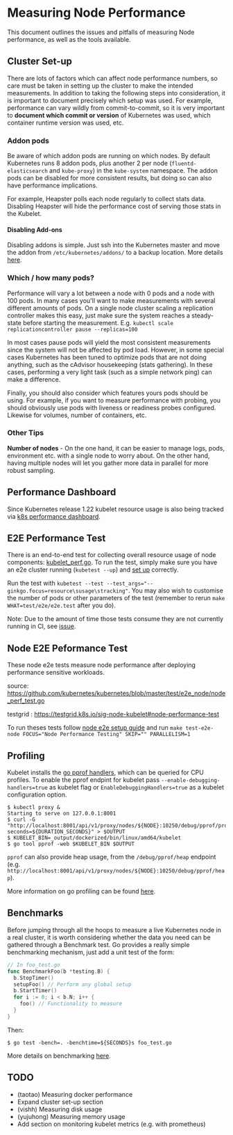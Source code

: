 # Measuring Node Performance

This document outlines the issues and pitfalls of measuring Node performance, as
well as the tools available.

## Cluster Set-up

There are lots of factors which can affect node performance numbers, so care
must be taken in setting up the cluster to make the intended measurements. In
addition to taking the following steps into consideration, it is important to
document precisely which setup was used. For example, performance can vary
wildly from commit-to-commit, so it is very important to **document which commit
or version** of Kubernetes was used, which container runtime version was used, etc.

### Addon pods

Be aware of which addon pods are running on which nodes. By default Kubernetes
runs 8 addon pods, plus another 2 per node (`fluentd-elasticsearch` and
`kube-proxy`) in the `kube-system` namespace. The addon pods can be disabled for
more consistent results, but doing so can also have performance implications.

For example, Heapster polls each node regularly to collect stats data. Disabling
Heapster will hide the performance cost of serving those stats in the Kubelet.

#### Disabling Add-ons

Disabling addons is simple. Just ssh into the Kubernetes master and move the
addon from `/etc/kubernetes/addons/` to a backup location. More details
[here](https://git.k8s.io/kubernetes/cluster/addons/).

### Which / how many pods?

Performance will vary a lot between a node with 0 pods and a node with 100 pods.
In many cases you'll want to make measurements with several different amounts of
pods. On a single node cluster scaling a replication controller makes this easy,
just make sure the system reaches a steady-state before starting the
measurement. E.g. `kubectl scale replicationcontroller pause --replicas=100`

In most cases pause pods will yield the most consistent measurements since the
system will not be affected by pod load. However, in some special cases
Kubernetes has been tuned to optimize pods that are not doing anything, such as
the cAdvisor housekeeping (stats gathering). In these cases, performing a very
light task (such as a simple network ping) can make a difference.

Finally, you should also consider which features yours pods should be using. For
example, if you want to measure performance with probing, you should obviously
use pods with liveness or readiness probes configured. Likewise for volumes,
number of containers, etc.

### Other Tips

**Number of nodes** - On the one hand, it can be easier to manage logs, pods,
environment etc. with a single node to worry about. On the other hand, having
multiple nodes will let you gather more data in parallel for more robust
sampling.

## Performance Dashboard
Since Kubernetes release 1.22 kubelet resource usage is also being tracked via [k8s performance dashboard](http://perf-dash.k8s.io/).

## E2E Performance Test
There is an end-to-end test for collecting overall resource usage of node
components: [kubelet_perf.go](https://git.k8s.io/kubernetes/test/e2e/node/kubelet_perf.go). To
run the test, simply make sure you have an e2e cluster running (`kubetest --up`) and [set up](#cluster-set-up) correctly.

Run the test with `kubetest --test --test_args="--ginkgo.focus=resource\susage\stracking"`. You may also wish to customise the number of pods or other parameters of the test (remember to rerun
`make WHAT=test/e2e/e2e.test` after you do).

Note: Due to the amount of time those tests consume they are not currently running in CI, see [issue](https://github.com/kubernetes/kubernetes/issues/81490).

## Node E2E Peformance Test
These node e2e tests measure node performance after deploying performance sensitive workloads. 

source: https://github.com/kubernetes/kubernetes/blob/master/test/e2e_node/node_perf_test.go

testgrid : https://testgrid.k8s.io/sig-node-kubelet#node-performance-test

To run theses tests follow [node e2e setup guide](https://github.com/kubernetes/community/blob/master/contributors/devel/sig-node/e2e-node-tests.md) and run
```make test-e2e-node FOCUS="Node Performance Testing" SKIP="" PARALLELISM=1```

## Profiling

Kubelet installs the [go pprof handlers](https://golang.org/pkg/net/http/pprof/), which can be queried for CPU profiles.
To enable the pprof endpint for kubelet pass  `--enable-debugging-handlers=true` as kubelet flag or `EnableDebuggingHandlers=true` as a kubelet configuration option.

```console
$ kubectl proxy &
Starting to serve on 127.0.0.1:8001
$ curl -G "http://localhost:8001/api/v1/proxy/nodes/${NODE}:10250/debug/pprof/profile?seconds=${DURATION_SECONDS}" > $OUTPUT
$ KUBELET_BIN=_output/dockerized/bin/linux/amd64/kubelet
$ go tool pprof -web $KUBELET_BIN $OUTPUT
```

`pprof` can also provide heap usage, from the `/debug/pprof/heap` endpoint
(e.g. `http://localhost:8001/api/v1/proxy/nodes/${NODE}:10250/debug/pprof/heap`).

More information on go profiling can be found
[here](http://blog.golang.org/profiling-go-programs).

## Benchmarks

Before jumping through all the hoops to measure a live Kubernetes node in a real
cluster, it is worth considering whether the data you need can be gathered
through a Benchmark test. Go provides a really simple benchmarking mechanism,
just add a unit test of the form:

```go
// In foo_test.go
func BenchmarkFoo(b *testing.B) {
  b.StopTimer()
  setupFoo() // Perform any global setup
  b.StartTimer()
  for i := 0; i < b.N; i++ {
    foo() // Functionality to measure
  }
}
```

Then:

```console
$ go test -bench=. -benchtime=${SECONDS}s foo_test.go
```

More details on benchmarking [here](https://golang.org/pkg/testing/).

## TODO

- (taotao) Measuring docker performance
- Expand cluster set-up section
- (vishh) Measuring disk usage
- (yujuhong) Measuring memory usage
- Add section on monitoring kubelet metrics (e.g. with prometheus)

